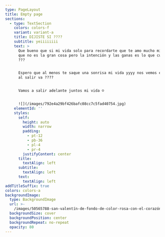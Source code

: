 ```yaml
---
type: PageLayout
title: Empty page
sections:
  - type: TextSection
    colors: colors-f
    variant: variant-a
    title: DIJISTE SI ????
    subtitle: yeiiiiiiii
    text: >
      Que bueno que si mi vida solo para recordarte que te amo mucho mi vida se
      que no es la gran cosa pero la intención y las ganas es lo que cuenta no
      ???


      Espero que al menos te saque una sonrisa mi vida yyyy nos vemos el viernes
      al salir va ????


      Vamos a salir adelante juntos mi vida ☺


      ![](/images/792e4a29bf426bafc08cc7c5fad40754.jpg)
    elementId: ''
    styles:
      self:
        height: auto
        width: narrow
        padding:
          - pt-12
          - pb-36
          - pl-4
          - pr-4
        justifyContent: center
      title:
        textAlign: left
      subtitle:
        textAlign: left
      text:
        textAlign: left
addTitleSuffix: true
colors: colors-a
backgroundImage:
  type: BackgroundImage
  url: >-
    /images/50565788-san-valentín-de-fondo-de-color-rosa-con-el-corazón-rojo-pequeño-y-grande-de-color-rosa-con-la.jpg
  backgroundSize: cover
  backgroundPosition: center
  backgroundRepeat: no-repeat
  opacity: 80
---
```

